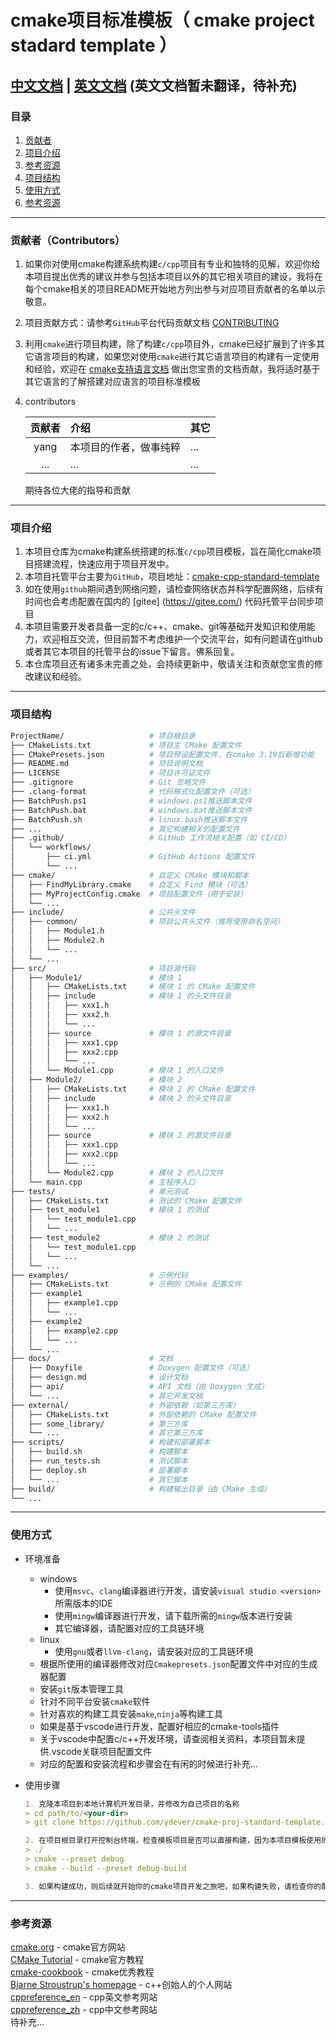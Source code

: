 # cmake项目标准模板（ cmake project stadard template ）

## [中文文档](README.md) | [英文文档](docs/readme/README_EN.md) (英文文档暂未翻译，待补充)

### 目录

1. [贡献者](#贡献者contributors)
2. [项目介绍](#项目介绍)
3. [参考资源](#参考资源)
4. [项目结构](#项目结构)
5. [使用方式](#使用方式)
6. [参考资源](#参考资源)

---

### 贡献者（Contributors）

1. 如果你对使用cmake构建系统构建`c/cpp`项目有专业和独特的见解，欢迎你给本项目提出优秀的建议并参与包括本项目以外的其它相关项目的建设，我将在每个cmake相关的项目README开始地方列出参与对应项目贡献者的名单以示敬意。
2. 项目贡献方式：请参考`GitHub`平台代码贡献文档 [CONTRIBUTING](docs/github/CONTRIBUTING.md)
3. 利用`cmake`进行项目构建，除了构建`c/cpp`项目外，cmake已经扩展到了许多其它语言项目的构建，如果您对使用`cmake`进行其它语言项目的构建有一定使用和经验，欢迎在 [cmake支持语言文档](docs/cmak-docs/cmake支持语言文档/cmake支持语言介绍.md) 做出您宝贵的文档贡献，我将适时基于其它语言的了解搭建对应语言的项目标准模板
4. contributors
   
    | 贡献者 | 介绍 | 其它 |
    | :-:   | :-   | :-   |
    | yang  | 本项目的作者，做事纯粹 | ... |
    | ...   | ... | ... |

    期待各位大佬的指导和贡献

---

### 项目介绍

1. 本项目仓库为cmake构建系统搭建的标准`c/cpp`项目模板，旨在简化cmake项目搭建流程，快速应用于项目开发中。
2. 本项目托管平台主要为`GitHub`，项目地址：[cmake-cpp-standard-template](https://github.com/ydever/cmake-proj-standard-template)
3. 如在使用`github`期间遇到网络问题，请检查网络状态并科学配置网络，后续有时间也会考虑配置在国内的 [gitee] (https://gitee.com/) 代码托管平台同步项目
4. 本项目需要开发者具备一定的c/c++、cmake、git等基础开发知识和使用能力，欢迎相互交流，但目前暂不考虑维护一个交流平台，如有问题请在github或者其它本项目的托管平台的issue下留言。佛系回复。
5. 本仓库项目还有诸多未完善之处，会持续更新中，敬请关注和贡献您宝贵的修改建议和经验。

---

### 项目结构

```bash
ProjectName/                   # 项目根目录
├── CMakeLists.txt             # 项目主 CMake 配置文件
├── CMakePresets.json          # 项目预设配置文件，在cmake 3.19后新增功能
├── README.md                  # 项目说明文档
├── LICENSE                    # 项目许可证文件
├── .gitignore                 # Git 忽略文件
├── .clang-format              # 代码格式化配置文件（可选）
├── BatchPush.ps1              # windows.ps1推送脚本文件
├── BatchPush.bat              # windows.bat推送脚本文件
├── BatchPush.sh               # linux.bash推送脚本文件
├── ...                        # 其它构建相关的配置文件
├── .github/                   # GitHub 工作流相关配置（如 CI/CD）
│   └── workflows/
│       ├── ci.yml             # GitHub Actions 配置文件
│       └── ...
├── cmake/                     # 自定义 CMake 模块和脚本
│   ├── FindMyLibrary.cmake    # 自定义 Find 模块（可选）
│   ├── MyProjectConfig.cmake  # 项目配置文件（用于安装）
│   └── ...
├── include/                   # 公共头文件
│   ├── common/                # 项目公共头文件（推荐使用命名空间）
│   │   ├── Module1.h
│   │   ├── Module2.h
│   │   └── ...
│   └── ...        
├── src/                       # 项目源代码
│   ├── Module1/               # 模块 1
│   │   ├── CMakeLists.txt     # 模块 1 的 CMake 配置文件
│   │   ├── include            # 模块 1 的头文件目录
│   │   │   ├── xxx1.h
│   │   │   ├── xxx2.h
│   │   │   └── ...
│   │   ├── source             # 模块 1 的源文件目录
│   │   │   ├── xxx1.cpp
│   │   │   ├── xxx2.cpp
│   │   │   └── ...
│   │   └── Module1.cpp        # 模块 1 的入口文件
│   ├── Module2/               # 模块 2
│   │   ├── CMakeLists.txt     # 模块 2 的 CMake 配置文件
│   │   ├── include            # 模块 2 的头文件目录
│   │   │   ├── xxx1.h
│   │   │   ├── xxx2.h
│   │   │   └── ...
│   │   ├── source             # 模块 2 的源文件目录
│   │   │   ├── xxx1.cpp
│   │   │   ├── xxx2.cpp
│   │   │   └── ...
│   │   └── Module2.cpp        # 模块 2 的入口文件
│   └── main.cpp               # 主程序入口
├── tests/                     # 单元测试
│   ├── CMakeLists.txt         # 测试的 CMake 配置文件
│   ├── test_module1           # 模块 1 的测试
│   │   └── test_module1.cpp
│   │   └── ...
│   ├── test_module2           # 模块 2 的测试
│   │   └── test_module1.cpp
│   │   └── ...
│   └── ...
├── examples/                  # 示例代码
│   ├── CMakeLists.txt         # 示例的 CMake 配置文件
│   ├── example1
│   │   ├── example1.cpp
│   │   └── ...
│   ├── example2
│   │   ├── example2.cpp
│   │   └── ...
│   └── ...
├── docs/                      # 文档
│   ├── Doxyfile               # Doxygen 配置文件（可选）
│   ├── design.md              # 设计文档
│   ├── api/                   # API 文档（由 Doxygen 生成）
│   └── ...                    # 其它开发文档
├── external/                  # 外部依赖（如第三方库）
│   ├── CMakeLists.txt         # 外部依赖的 CMake 配置文件
│   ├── some_library/          # 第三方库
│   └── ...                    # 其它第三方库
├── scripts/                   # 构建和部署脚本
│   ├── build.sh               # 构建脚本
│   ├── run_tests.sh           # 测试脚本
│   ├── deploy.sh              # 部署脚本
│   └── ...                    # 其它脚本
├── build/                     # 构建输出目录（由 CMake 生成）
└── ...
```

---

### 使用方式

- 环境准备
  - windows
    - 使用`msvc`、`clang`编译器进行开发，请安装`visual studio <version>`所需版本的IDE
    - 使用`mingw`编译器进行开发，请下载所需的`mingw`版本进行安装
    - 其它编译器，请配置对应的工具链环境
  - linux
    - 使用`gnu`或者`llvm-clang`，请安装对应的工具链环境
  - 根据所使用的编译器修改对应`Cmakepresets.json`配置文件中对应的生成器配置
  - 安装`git`版本管理工具
  - 针对不同平台安装`cmake`软件
  - 针对喜欢的构建工具安装`make`,`ninja`等构建工具
  - 如果是基于vscode进行开发，配置好相应的cmake-tools插件
  - 关于vscode中配置c/c++开发环境，请查阅相关资料，本项目暂未提供.vscode关联项目配置文件
  - 对应的配置和安装流程和步骤会在有闲的时候进行补充...

- 使用步骤

    ```md
    1. 克隆本项目到本地计算机开发目录，并修改为自己项目的名称
    > cd path/to/<your-dir>
    > git clone https://github.com/ydever/cmake-proj-standard-template.git [your-project-name]
    ```

    ```md
    2. 在项目根目录打开控制台终端，检查模板项目是否可以直接构建，因为本项目模板使用的是cmake预设的方式进行构建，所以后续工具链等相关预设的配置请在`CMakePrests.json`文件中进行配置
    > ./
    > cmake --preset debug
    > cmake --build --preset debug-build
    ```

    ```md
    3. 如果构建成功，则后续就开始你的cmake项目开发之旅吧，如果构建失败，请检查你的配置环境是否正确，或者在issue留言问题，佛系回答。
    ```

---

### 参考资源
[cmake.org](https://cmake.org/) - cmake官方网站  
[CMake Tutorial](https://cmake.org/cmake/help/latest/guide/tutorial/index.html) - cmake官方教程  
[cmake-cookbook](https://github.com/dev-cafe/cmake-cookbook) - cmake优秀教程  
[Bjarne Stroustrup's homepage](https://www.stroustrup.com/) - c++创始人的个人网站  
[cppreference_en](https://en.cppreference.com/w/cpp) - cpp英文参考网站  
[cppreference_zh](https://zh.cppreference.com/w/cpp) - cpp中文参考网站  
待补充...
